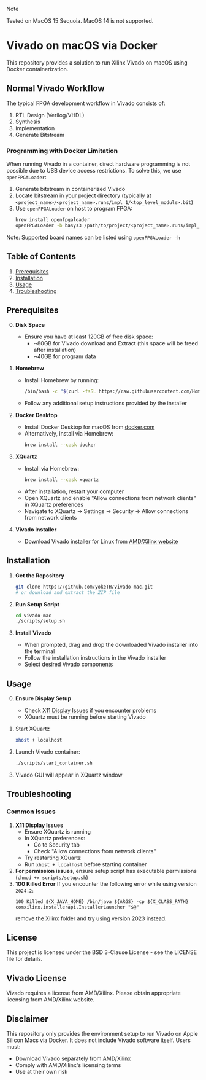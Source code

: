 > [!NOTE]  
> Tested on MacOS 15 Sequoia.
> MacOS 14 is not supported.

# Vivado on macOS via Docker

This repository provides a solution to run Xilinx Vivado on macOS using Docker containerization.

## Normal Vivado Workflow

The typical FPGA development workflow in Vivado consists of:
1. RTL Design (Verilog/VHDL)
2. Synthesis
3. Implementation
4. Generate Bitstream

### Programming with Docker Limitation

When running Vivado in a container, direct hardware programming is not possible due to USB device access restrictions. To solve this, we use `openFPGALoader`:

1. Generate bitstream in containerized Vivado
2. Locate bitstream in your project directory (typically at `<project_name>/<project_name>.runs/impl_1/<top_level_module>.bit`)
3. Use `openFPGALoader` on host to program FPGA:
    ```bash
    brew install openfpgaloader
    openFPGALoader -b basys3 /path/to/project/<project_name>.runs/impl_1/<top_level_module>.bit
    ```

Note: Supported board names can be listed using `openFPGALoader -h`

## Table of Contents
1. [Prerequisites](#prerequisites)
2. [Installation](#installation)
3. [Usage](#usage)
4. [Troubleshooting](#troubleshooting)

## Prerequisites
0. **Disk Space**
    - Ensure you have at least 120GB of free disk space:
        - ~80GB for Vivado download and Extract (this space will be freed after installation)
        - ~40GB for program data
1. **Homebrew**
    - Install Homebrew by running:
        ```bash
        /bin/bash -c "$(curl -fsSL https://raw.githubusercontent.com/Homebrew/install/HEAD/install.sh)"
        ```
    - Follow any additional setup instructions provided by the installer

2. **Docker Desktop**
    - Install Docker Desktop for macOS from [docker.com](https://www.docker.com/products/docker-desktop)
    - Alternatively, install via Homebrew:
        ```bash
        brew install --cask docker
        ```

3. **XQuartz**
    - Install via Homebrew:
        ```bash
        brew install --cask xquartz
        ```
    - After installation, restart your computer
    - Open XQuartz and enable "Allow connections from network clients" in XQuartz preferences
    - Navigate to XQuartz -> Settings -> Security -> Allow connections from network clients

4. **Vivado Installer**
    - Download Vivado installer for Linux from [AMD/Xilinx website](https://www.xilinx.com/support/download.html)

## Installation

1. **Get the Repository**
    ```bash
    git clone https://github.com/yokeTH/vivado-mac.git
    # or download and extract the ZIP file
    ```

2. **Run Setup Script**
    ```bash
    cd vivado-mac
    ./scripts/setup.sh
    ```

3. **Install Vivado**
    - When prompted, drag and drop the downloaded Vivado installer into the terminal
    - Follow the installation instructions in the Vivado installer
    - Select desired Vivado components

## Usage
0. **Ensure Display Setup**
    - Check [X11 Display Issues](#x11-display-issues) if you encounter problems
    - XQuartz must be running before starting Vivado

1. Start XQuartz
    ```bash
    xhost + localhost
    ```

2. Launch Vivado container:
    ```bash
    ./scripts/start_container.sh
    ```
3. Vivado GUI will appear in XQuartz window

## Troubleshooting

### Common Issues

1. **X11 Display Issues**
    - Ensure XQuartz is running
    - In XQuartz preferences:
      - Go to Security tab
      - Check "Allow connections from network clients"
    - Try restarting XQuartz
    - Run `xhost + localhost` before starting container
2. **For permission issues**, ensure setup script has executable permissions (`chmod +x scripts/setup.sh`)
3. **100 Killed Error**
    If you encounter the following error while using version `2024.2`:
    ```
    100 Killed ${X_JAVA_HOME} /bin/java ${ARGS} -cp ${X_CLASS_PATH}    comxilinx.installerapi.InstallerLauncher "$@"
    ```
    remove the Xilinx folder and try using version 2023 instead.

## License

This project is licensed under the BSD 3-Clause License - see the LICENSE file for details.

## Vivado License

Vivado requires a license from AMD/Xilinx. Please obtain appropriate licensing from AMD/Xilinx website.

## Disclaimer

This repository only provides the environment setup to run Vivado on Apple Silicon Macs via Docker. It does not include Vivado software itself. Users must:
- Download Vivado separately from AMD/Xilinx
- Comply with AMD/Xilinx's licensing terms
- Use at their own risk